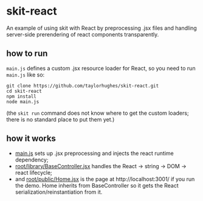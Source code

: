 # skit-react

An example of using skit with React by preprocessing .jsx files and handling server-side prerendering of react components transparently.

## how to run

<code>main.js</code> defines a custom .jsx resource loader for React, so you need to run <code>main.js</code> like so:

    git clone https://github.com/taylorhughes/skit-react.git
    cd skit-react
    npm install
    node main.js

(the <code>skit run</code> command does not know where to get the custom loaders; there is no standard place to put them yet.)

## how it works

- [main.js](https://github.com/taylorhughes/skit-react/blob/master/main.js) sets up .jsx preprocessing and injects the react runtime dependency;
- [root/library/BaseController.jsx](https://github.com/taylorhughes/skit-react/blob/master/root/library/BaseController.jsx) handles the React -> string -> DOM -> react lifecycle;
- and [root/public/Home.jsx](https://github.com/taylorhughes/skit-react/blob/master/root/public/Home.jsx) is the page at http://localhost:3001/ if you run the demo. Home inherits from BaseController so it gets the React serialization/reinstantiation from it.
